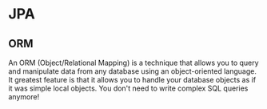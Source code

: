 # JPA

## ORM
An ORM (Object/Relational Mapping) is a technique that allows you to query and manipulate data from any database using an object-oriented language.
It greatest feature is that it allows you to handle your database objects as if it was simple local objects. You don't need to write complex SQL queries anymore!
